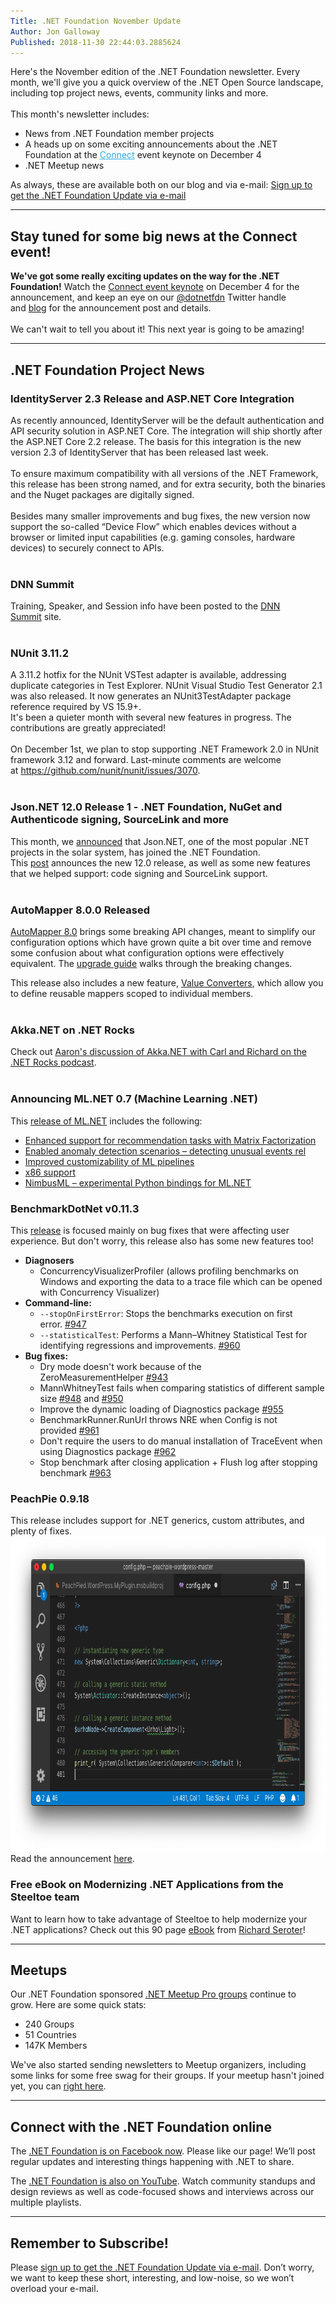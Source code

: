 ```yaml
---
Title: .NET Foundation November Update
Author: Jon Galloway
Published: 2018-11-30 22:44:03.2885624
---
```

<div itemprop="articleBody">
<p>Here's the November edition of the .NET Foundation newsletter. Every month, we'll give you a quick overview of the .NET Open Source landscape, including top project news, events, community links and more.<br />
<br />
This month's newsletter includes:</p>

<ul>
<li>News from .NET Foundation member projects</li>
<li style="text-size-adjust:100%">A heads up on some exciting announcements about the .NET Foundation at the <a href="https://www.microsoft.com/en-us/connectevent/?ocid=AID750056_QSG_BNR_287413" style="text-size-adjust:100%; color:#2baadf" target="_blank">Connect</a> event keynote on December 4</li>
<li>.NET Meetup news</li>
</ul>

<p>As always, these are available both on our blog and via e-mail:&nbsp;<a href="http://eepurl.com/dhL_qb">Sign up to get the .NET Foundation Update via e-mail</a></p>

<hr />
<h2>Stay tuned for some big news at the Connect event!</h2>

<p><strong>We've got some really exciting updates on the way for the .NET Foundation!</strong> Watch the&nbsp;<a href="https://www.microsoft.com/en-us/connectevent/?ocid=AID750056_QSG_BNR_287413" target="_blank">Connect event keynote</a>&nbsp;on December 4 for the announcement, and keep an eye on our&nbsp;<a href="https://twitter.com/dotnetfdn" target="_blank">@dotnetfdn</a>&nbsp;Twitter handle and&nbsp;<a href="/blog" target="_blank">blog</a>&nbsp;for the announcement post and details.<br />
<br />
We can't wait to tell you about it! This next year is going to be amazing!</p>

<hr />
<h2>.NET Foundation Project News</h2>

<h3>IdentityServer 2.3 Release and ASP.NET Core Integration&nbsp;</h3>

<p>As recently announced, IdentityServer will be the default authentication and API security solution in ASP.NET Core. The integration will ship shortly after the ASP.NET Core 2.2 release.&nbsp;The basis for this integration is the new version 2.3 of IdentityServer that has been released last week.<br />
<br />
To ensure maximum compatibility with all versions of the .NET Framework, this release has been strong named, and for extra security, both the binaries and the Nuget packages are digitally signed.<br />
<br />
Besides many smaller improvements and bug fixes, the new version now support the so-called “Device Flow” which enables devices without a browser or limited input capabilities (e.g. gaming consoles, hardware devices) to securely connect to APIs.<br />
&nbsp;</p>

<h3>DNN Summit</h3>

<p>Training, Speaker, and Session info have been posted to the&nbsp;<a href="https://www.dnnsummit.org/" target="_blank">DNN Summit</a>&nbsp;site.<br />
&nbsp;</p>

<h3>NUnit 3.11.2</h3>

<p>A 3.11.2 hotfix for the NUnit VSTest adapter is available, addressing duplicate categories in Test Explorer. NUnit Visual Studio Test Generator 2.1 was also released. It now generates an NUnit3TestAdapter package reference required by VS 15.9+.<br />
It's been a quieter month with several new features in progress. The contributions are greatly appreciated!<br />
<br />
On December 1st, we plan to stop supporting .NET Framework 2.0 in NUnit framework 3.12 and forward. Last-minute comments are welcome at&nbsp;<a href="https://github.com/nunit/nunit/issues/3070" target="_blank">https://github.com/nunit/nunit/issues/3070</a>.<br />
&nbsp;</p>

<h3>Json.NET 12.0 Release 1 - .NET Foundation, NuGet and Authenticode signing, SourceLink and more</h3>

<p>This month, we&nbsp;<a href="/blog/2018/11/27/welcome-jsonnet-to-the-net-foundation" target="_blank">announced</a>&nbsp;that Json.NET, one of the most popular .NET projects in the solar system, has joined the .NET Foundation. This&nbsp;<a href="http://james.newtonking.com/archive/2018/11/27/json-net-12-0-release-1-net-foundation-nuget-and-authenticode-signing-sourcelink-and-more" target="_blank">post</a>&nbsp;announces the new 12.0 release, as well as some new features that we helped support: code signing and SourceLink support.<br />
&nbsp;</p>

<h3>AutoMapper 8.0.0 Released</h3>

<p><a href="https://jimmybogard.com/automapper-8-0-0-released/" target="_blank">AutoMapper 8.0</a>&nbsp;brings some breaking API changes, meant to simplify our configuration options which have grown quite a bit over time and remove some confusion about what configuration options were effectively equivalent. The&nbsp;<a href="http://docs.automapper.org/en/stable/8.0-Upgrade-Guide.html" target="_blank">upgrade guide</a>&nbsp;walks through the breaking changes.</p>

<p>This release also includes a new feature,&nbsp;<a href="http://docs.automapper.org/en/stable/Value-converters.html">Value Converters</a>, which allow you to define reusable mappers scoped to individual members.<br />
&nbsp;</p>

<h3>Akka.NET on .NET Rocks</h3>

<p>Check out&nbsp;<a href="https://dotnetrocks.com/?show=1601" target="_blank">Aaron's discussion of Akka.NET with Carl and Richard on the .NET Rocks podcast</a>.<br />
&nbsp;</p>

<h3>Announcing ML.NET 0.7 (Machine Learning .NET)</h3>

<p>This&nbsp;<a href="https://blogs.msdn.microsoft.com/dotnet/2018/11/08/announcing-ml-net-0-7-machine-learning-net/" target="_blank">release of ML.NET</a>&nbsp;includes the following:</p>

<ul>
<li><a href="https://blogs.msdn.microsoft.com/dotnet/2018/11/08/announcing-ml-net-0-7-machine-learning-net/#enhanced-support-for-recommendation-tasks-with-matrix-factorization" rel="nofollow">Enhanced support for recommendation tasks with Matrix Factorization</a></li>
<li><a href="https://blogs.msdn.microsoft.com/dotnet/2018/11/08/announcing-ml-net-0-7-machine-learning-net/#enabled-anomaly-detection-scenarios-and-detecting-unusual-events" rel="nofollow">Enabled anomaly detection scenarios – detecting unusual events rel</a></li>
<li><a href="https://blogs.msdn.microsoft.com/dotnet/2018/11/08/announcing-ml-net-0-7-machine-learning-net/#improved-customizability-of-mlnet-pipelines" rel="nofollow">Improved customizability of ML pipelines</a></li>
<li><a href="https://blogs.msdn.microsoft.com/dotnet/2018/11/08/announcing-ml-net-0-7-machine-learning-net/#x86-support-in-addition-to-x64" rel="nofollow">x86 support</a></li>
<li><a href="https://blogs.msdn.microsoft.com/dotnet/2018/11/08/announcing-ml-net-0-7-machine-learning-net/#nimbusml---experimental-python-bindings-for-mlnet" rel="nofollow">NimbusML – experimental Python bindings for ML.NET</a></li>
</ul>

<h3>BenchmarkDotNet v0.11.3</h3>

<p>This&nbsp;<a href="https://benchmarkdotnet.org/changelog/v0.11.3.html" target="_blank">release</a>&nbsp;is focused mainly on bug fixes that were affecting user experience. But don't worry, this release also has&nbsp;some new features too!</p>

<ul>
<li><strong>Diagnosers</strong>

<ul>
<li>ConcurrencyVisualizerProfiler (allows profiling benchmarks on Windows and exporting the data to a trace file which can be opened with Concurrency Visualizer)</li>
</ul>
</li>
<li><strong>Command-line:</strong>
<ul>
<li><code>--stopOnFirstError</code>: Stops the benchmarks execution on first error.&nbsp;<a href="https://github.com/dotnet/BenchmarkDotNet/pull/947">#947</a></li>
<li><code>--statisticalTest</code>: Performs a Mann–Whitney Statistical Test for identifying regressions and improvements.&nbsp;<a href="https://github.com/dotnet/BenchmarkDotNet/pull/960">#960</a></li>
</ul>
</li>
<li><strong>Bug fixes:</strong>
<ul>
<li>Dry mode doesn't work because of the ZeroMeasurementHelper&nbsp;<a href="https://github.com/dotnet/BenchmarkDotNet/issues/943">#943</a></li>
<li>MannWhitneyTest fails when comparing statistics of different sample size&nbsp;<a href="https://github.com/dotnet/BenchmarkDotNet/issues/948">#948</a>&nbsp;and&nbsp;<a href="https://github.com/dotnet/BenchmarkDotNet/issues/950">#950</a></li>
<li>Improve the dynamic loading of Diagnostics package&nbsp;<a href="https://github.com/dotnet/BenchmarkDotNet/issues/955">#955</a></li>
<li>BenchmarkRunner.RunUrl throws NRE when Config is not provided&nbsp;<a href="https://github.com/dotnet/BenchmarkDotNet/issues/961">#961</a></li>
<li>Don't require the users to do manual installation of TraceEvent when using Diagnostics package&nbsp;<a href="https://github.com/dotnet/BenchmarkDotNet/issues/962">#962</a></li>
<li>Stop benchmark after closing application + Flush log after stopping benchmark&nbsp;<a href="https://github.com/dotnet/BenchmarkDotNet/issues/963">#963</a></li>
</ul>
</li>
</ul>

<h3>PeachPie 0.9.18</h3>
This release includes support for .NET generics, custom attributes, and plenty of fixes.<br />
<a href="https://www.peachpie.io/2018/11/peachpie-attributes-generics.html" target="_blank"><img alt="" data-file-id="3152865" height="504" src="assets/posts/74003b16-78f9-4abd-8d12-ccbc26077669.png" width="845" /></a><br />
Read the announcement&nbsp;<a href="https://www.peachpie.io/2018/11/peachpie-attributes-generics.html" target="_blank">here</a>.

<h3>Free eBook on Modernizing .NET Applications from the Steeltoe team</h3>
Want to learn how to take advantage of Steeltoe to help modernize your .NET applications? Check out this 90 page&nbsp;<a href="https://content.pivotal.io/ebooks/modernizing-net-applications" target="_blank">eBook</a>&nbsp;from&nbsp;<a href="https://twitter.com/rseroter" target="_blank">Richard Seroter</a>!

<hr />
<h2>Meetups</h2>

<p>Our .NET Foundation sponsored&nbsp;<a href="https://www.meetup.com/pro/dotnet" target="_blank">.NET Meetup Pro groups</a>&nbsp;continue to grow.&nbsp;Here are some quick stats:</p>

<ul>
<li>240 Groups</li>
<li>51 Countries</li>
<li>147K Members</li>
</ul>

<p>We've also started sending newsletters to Meetup organizers, including some links for some free swag for their groups. If your meetup hasn't joined yet, you can&nbsp;<a href="https://aka.ms/add-dotnet-meetup">right here</a>.</p>

<hr />
<h2>Connect with the .NET Foundation online</h2>

<p>The&nbsp;<a href="https://www.facebook.com/dotnetfoundation/">.NET Foundation is on Facebook now</a>. Please like our page! We’ll post regular updates and interesting things happening with .NET to share.</p>

<p>The <a href="https://www.youtube.com/NETFoundation">.NET Foundation is also on YouTube</a>. Watch community standups and design reviews as well as code-focused shows and interviews across our multiple playlists.</p>

<hr />
<h2>Remember to Subscribe!</h2>

<p>Please&nbsp;<a href="http://eepurl.com/dhL_qb">sign up&nbsp;to get the .NET Foundation Update via e-mail</a>.&nbsp;Don’t worry, we want to keep these short, interesting, and low-noise, so we won’t overload your e-mail.</p>
</div>
